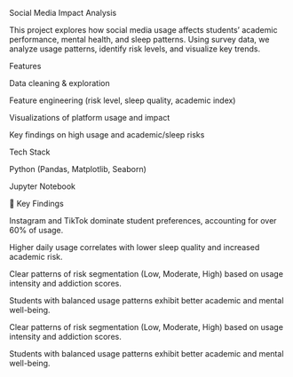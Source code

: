 Social Media Impact Analysis

This project explores how social media usage affects students’ academic performance, mental health, and sleep patterns. Using survey data, we analyze usage patterns, identify risk levels, and visualize key trends.

Features

Data cleaning & exploration

Feature engineering (risk level, sleep quality, academic index)

Visualizations of platform usage and impact

Key findings on high usage and academic/sleep risks

Tech Stack

Python (Pandas, Matplotlib, Seaborn)

Jupyter Notebook

🔑 Key Findings

Instagram and TikTok dominate student preferences, accounting for over 60% of usage.

Higher daily usage correlates with lower sleep quality and increased academic risk.

Clear patterns of risk segmentation (Low, Moderate, High) based on usage intensity and addiction scores.

Students with balanced usage patterns exhibit better academic and mental well-being.

Clear patterns of risk segmentation (Low, Moderate, High) based on usage intensity and addiction scores.

Students with balanced usage patterns exhibit better academic and mental well-being.
